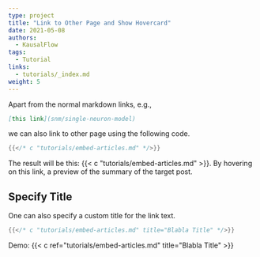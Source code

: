 ```yaml
---
type: project
title: "Link to Other Page and Show Hovercard"
date: 2021-05-08
authors:
  - KausalFlow
tags:
  - Tutorial
links:
  - tutorials/_index.md
weight: 5
---
```


Apart from the normal markdown links, e.g.,

```markdown
[this link](snm/single-neuron-model)
```

we can also link to other page using the following code.

```go
{{</* c "tutorials/embed-articles.md" */>}}
```

The result will be this: {{< c "tutorials/embed-articles.md" >}}. By hovering on this link, a preview of the summary of the target post.


## Specify Title

One can also specify a custom title for the link text.

```go
{{</* c "tutorials/embed-articles.md" title="Blabla Title" */>}}
```


Demo: {{< c ref="tutorials/embed-articles.md" title="Blabla Title" >}}